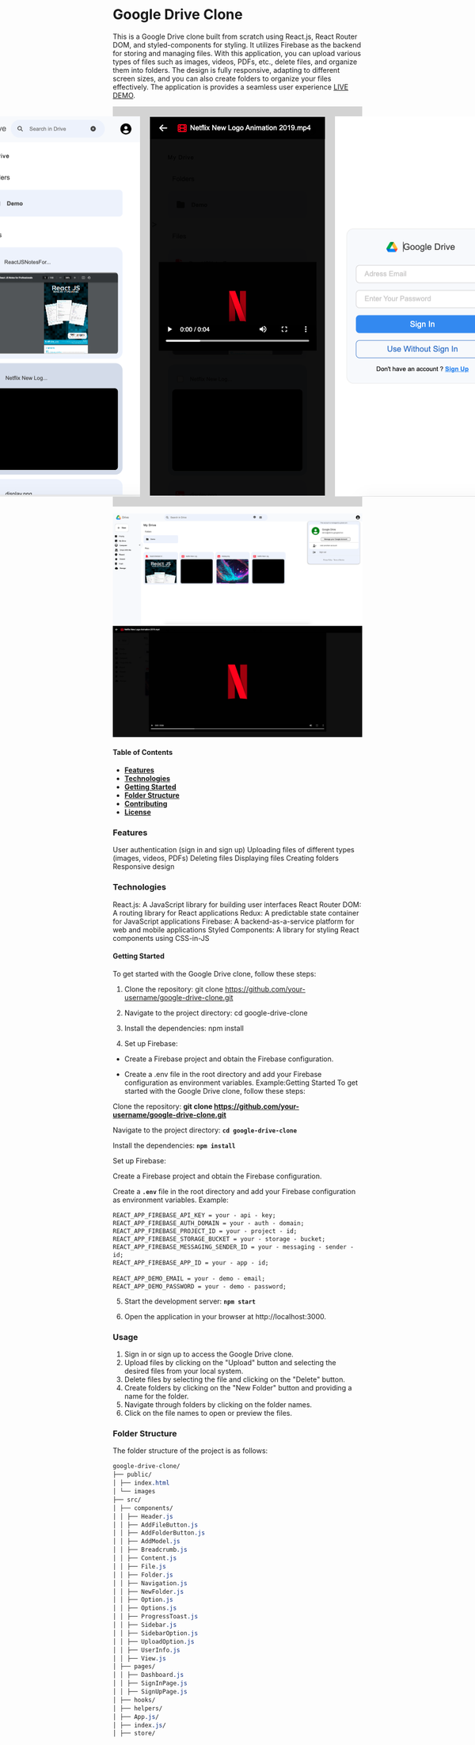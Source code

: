 # Google Drive Clone

This is a Google Drive clone built from scratch using React.js, React Router DOM, and styled-components for styling. It utilizes Firebase as the backend for storing and managing files. With this application, you can upload various types of files such as images, videos, PDFs, etc., delete files, and organize them into folders. The design is fully responsive, adapting to different screen sizes, and you can also create folders to organize your files effectively. The application is provides a seamless user experience [LIVE DEMO](https://storage-e2543.firebaseapp.com/).

<div class = "images">
<img src="/public/images/phone-image2.png" alt="Screen View file"/>
<img src="/public/images/phone-image1.png" alt="Screen View file"/>
<img src="/public/images/phone-image3.png" alt="Screen View file"/>
</div>
<style>
    .images{
        background-color:lightgrey;
        display:flex;
        justify-content:center;
        gap:20px;
        padding:20px;
    }
</style>

![Screen Dashboard](/public/images/image2.png)
![Screen View file](/public/images/image1.png)

#### Table of Contents

- **[Features](###Features)**
- **[Technologies](#Technologies)**
- **[Getting Started](#Technologies)**
- **[Folder Structure](#Technologies)**
- **[Contributing]("Technologies")**
- **[License](#Technologies)**

### Features

User authentication (sign in and sign up)
Uploading files of different types (images, videos, PDFs)
Deleting files
Displaying files
Creating folders
Responsive design

### Technologies

React.js: A JavaScript library for building user interfaces
React Router DOM: A routing library for React applications
Redux: A predictable state container for JavaScript applications
Firebase: A backend-as-a-service platform for web and mobile applications
Styled Components: A library for styling React components using CSS-in-JS

#### Getting Started

To get started with the Google Drive clone, follow these steps:

1. Clone the repository: git clone https://github.com/your-username/google-drive-clone.git

2. Navigate to the project directory: cd google-drive-clone

3. Install the dependencies: npm install

4. Set up Firebase:

- Create a Firebase project and obtain the Firebase configuration.

- Create a .env file in the root directory and add your Firebase configuration as environment variables. Example:Getting Started
  To get started with the Google Drive clone, follow these steps:

Clone the repository: **git clone https://github.com/your-username/google-drive-clone.git**

Navigate to the project directory: **`cd google-drive-clone`**

Install the dependencies: **`npm install`**

Set up Firebase:

Create a Firebase project and obtain the Firebase configuration.

Create a **`.env`** file in the root directory and add your Firebase configuration as environment variables. Example:

```plaintext
REACT_APP_FIREBASE_API_KEY = your - api - key;
REACT_APP_FIREBASE_AUTH_DOMAIN = your - auth - domain;
REACT_APP_FIREBASE_PROJECT_ID = your - project - id;
REACT_APP_FIREBASE_STORAGE_BUCKET = your - storage - bucket;
REACT_APP_FIREBASE_MESSAGING_SENDER_ID = your - messaging - sender - id;
REACT_APP_FIREBASE_APP_ID = your - app - id;

REACT_APP_DEMO_EMAIL = your - demo - email;
REACT_APP_DEMO_PASSWORD = your - demo - password;
```

5. Start the development server: **`npm start`**

6. Open the application in your browser at http://localhost:3000.

### Usage

1. Sign in or sign up to access the Google Drive clone.
2. Upload files by clicking on the "Upload" button and selecting the desired files from your local system.
3. Delete files by selecting the file and clicking on the "Delete" button.
4. Create folders by clicking on the "New Folder" button and providing a name for the folder.
5. Navigate through folders by clicking on the folder names.
6. Click on the file names to open or preview the files.

### Folder Structure

The folder structure of the project is as follows:

```css
google-drive-clone/
├── public/
│ ├── index.html
│ └── images
├── src/
│ ├── components/
│ │ ├── Header.js
│ │ ├── AddFileButton.js
│ │ ├── AddFolderButton.js
│ │ ├── AddModel.js
│ │ ├── Breadcrumb.js
│ │ ├── Content.js
│ │ ├── File.js
│ │ ├── Folder.js
│ │ ├── Navigation.js
│ │ ├── NewFolder.js
│ │ ├── Option.js
│ │ ├── Options.js
│ │ ├── ProgressToast.js
│ │ ├── Sidebar.js
│ │ ├── SidebarOption.js
│ │ ├── UploadOption.js
│ │ ├── UserInfo.js
│ │ ├── View.js
│ ├── pages/
│ │ ├── Dashboard.js
│ │ ├── SignInPage.js
│ │ ├── SignUpPage.js
│ ├── hooks/
│ ├── helpers/
│ ├── App.js/
│ ├── index.js/
│ ├── store/

```
